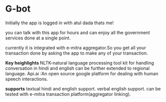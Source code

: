 # G-bot

Initially the app is logged in with atul dada thats me!

you can talk with this app for hours and can enjoy all the government services done at a single point.

currently it is integrated with e-mitra aggregator.So you get all your transaction done by asking the app to make any of your transaction.

<b>Key heighlights </b>
NLTK-natural language processing tool kit for handling conversation in hindi and english can be further extended to regional language.
Api.ai :An open source google platform for dealing with human speech interactions.

<b>supports</b>
textual hindi and english support.
verbal english support.
can be tested with e-mitra transaction platform(aggregator linking).


